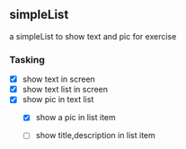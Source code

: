 ## simpleList
a simpleList to show text and pic for exercise

### Tasking
- [x] show text in screen
- [x] show text list in screen
- [x] show pic in text list
  - [x] show a pic in list item
  - [ ] show title,description in list item
  